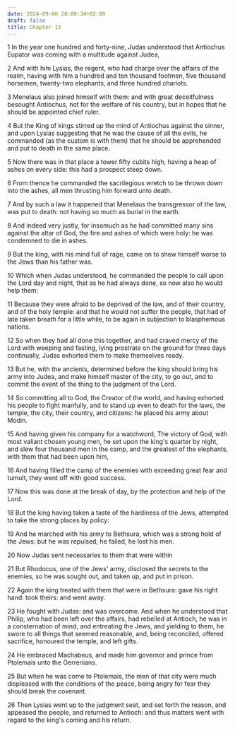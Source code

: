 ```yaml
---
date: 2024-09-06 20:00:34+02:00
draft: false
title: Chapter 13
---
```




1 In the year one hundred and forty-nine, Judas understood that Antiochus Eupator was coming with a multitude against Judea,

2 And with him Lysias, the regent, who had charge over the affairs of the realm, having with him a hundred and ten thousand footmen, five thousand horsemen, twenty-two elephants, and three hundred chariots.

3 Menelaus also joined himself with them: and with great deceitfulness besought Antiochus, not for the welfare of his country, but in hopes that he should be appointed chief ruler.

4 But the King of kings stirred up the mind of Antiochus against the sinner, and upon Lysias suggesting that he was the cause of all the evils, he commanded (as the custom is with them) that he should be apprehended and put to death in the same place.

5 Now there was in that place a tower fifty cubits high, having a heap of ashes on every side: this had a prospect steep down.

6 From thence he commanded the sacrilegious wretch to be thrown down into the ashes, all men thrusting him forward unto death.

7 And by such a law it happened that Menelaus the transgressor of the law, was put to death: not having so much as burial in the earth.

8 And indeed very justly, for insomuch as he had committed many sins against the altar of God, the fire and ashes of which were holy: he was condemned to die in ashes.

9 But the king, with his mind full of rage, came on to shew himself worse to the Jews than his father was.

10 Which when Judas understood, he commanded the people to call upon the Lord day and night, that as he had always done, so now also he would help them:

11 Because they were afraid to be deprived of the law, and of their country, and of the holy temple: and that he would not suffer the people, that had of late taken breath for a little while, to be again in subjection to blasphemous nations.

12 So when they had all done this together, and had craved mercy of the Lord with weeping and fasting, lying prostrate on the ground for three days continually, Judas exhorted them to make themselves ready.

13 But he, with the ancients, determined before the king should bring his army into Judea, and make himself master of the city, to go out, and to commit the event of the thing to the judgment of the Lord.

14 So committing all to God, the Creator of the world, and having exhorted his people to fight manfully, and to stand up even to death for the laws, the temple, the city, their country, and citizens: he placed his army about Modin.

15 And having given his company for a watchword, The victory of God, with most valiant chosen young men, he set upon the king's quarter by night, and slew four thousand men in the camp, and the greatest of the elephants, with them that had been upon him,

16 And having filled the camp of the enemies with exceeding great fear and tumult, they went off with good success.

17 Now this was done at the break of day, by the protection and help of the Lord.

18 But the king having taken a taste of the hardiness of the Jews, attempted to take the strong places by policy:

19 And he marched with his army to Bethsura, which was a strong hold of the Jews: but he was repulsed, he failed, he lost his men.

20 Now Judas sent necessaries to them that were within

21 But Rhodocus, one of the Jews' army, disclosed the secrets to the enemies, so he was sought out, and taken up, and put in prison.

22 Again the king treated with them that were in Bethsura: gave his right hand: took theirs: and went away.

23 He fought with Judas: and was overcome. And when he understood that Philip, who had been left over the affairs, had rebelled at Antioch, he was in a consternation of mind, and entreating the Jews, and yielding to them, he swore to all things that seemed reasonable, and, being reconciled, offered sacrifice, honoured the temple, and left gifts.

24 He embraced Machabeus, and made him governor and prince from Ptolemais unto the Gerrenians.

25 But when he was come to Ptolemais, the men of that city were much displeased with the conditions of the peace, being angry for fear they should break the covenant.

26 Then Lysias went up to the judgment seat, and set forth the reason, and appeased the people, and returned to Antioch: and thus matters went with regard to the king's coming and his return.

